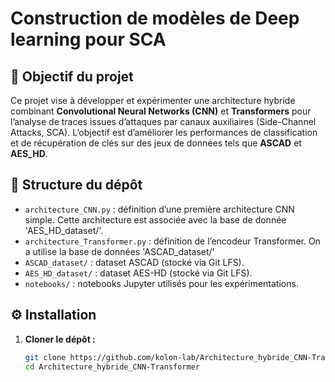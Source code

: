 # Construction de modèles de Deep learning pour SCA 

## 🎯 Objectif du projet
Ce projet vise à développer et expérimenter une architecture hybride combinant **Convolutional Neural Networks (CNN)** et **Transformers** pour l’analyse de traces issues d’attaques par canaux auxiliaires (Side-Channel Attacks, SCA).
L’objectif est d’améliorer les performances de classification et de récupération de clés sur des jeux de données tels que **ASCAD** et **AES_HD**.



## 📂 Structure du dépôt
- `architecture_CNN.py` : définition d’une première architecture CNN simple. Cette architecture est associée avec la base de donnée 'AES_HD_dataset/'.
- `architecture_Transformer.py`  : définition de l’encodeur Transformer. On a utilise la base de données 'ASCAD_dataset/'
- `ASCAD_dataset/` : dataset ASCAD (stocké via Git LFS).
- `AES_HD_dataset/` : dataset AES-HD (stocké via Git LFS).
- `notebooks/` : notebooks Jupyter utilisés pour les expérimentations.



## ⚙️ Installation
1. **Cloner le dépôt :**
   ```bash
   git clone https://github.com/kolon-lab/Architecture_hybride_CNN-Transformer.git
   cd Architecture_hybride_CNN-Transformer

